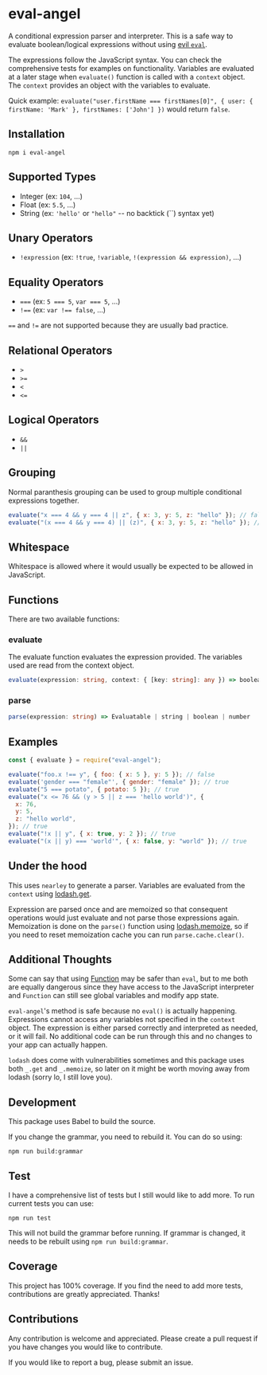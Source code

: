 # eval-angel

A conditional expression parser and interpreter. This is a safe way to evaluate boolean/logical expressions without using [evil `eval`](https://developer.mozilla.org/en-US/docs/Web/JavaScript/Reference/Global_Objects/eval#never_use_eval!).

The expressions follow the JavaScript syntax. You can check the comprehensive tests for examples on functionality. Variables are evaluated at a later stage when `evaluate()` function is called with a `context` object. The `context` provides an object with the variables to evaluate. 

Quick example: `evaluate("user.firstName === firstNames[0]", { user: { firstName: 'Mark' }, firstNames: ['John'] })` would return `false`.


## Installation

`npm i eval-angel`


## Supported Types

- Integer (ex: `104`, ...)
- Float (ex: `5.5`, ...)
- String (ex: `'hello'` or `"hello"` -- no backtick (``) syntax yet)


## Unary Operators

- `!expression` (ex: `!true`, `!variable`, `!(expression && expression)`, ...)


## Equality Operators
- `===` (ex: `5 === 5`, `var === 5`, ...)
- `!==` (ex: `var !== false`, ...)

`==` and `!=` are not supported because they are usually bad practice.


## Relational Operators
- `>`
- `>=`
- `<`
- `<=`


## Logical Operators
- `&&`
- `||`


## Grouping

Normal paranthesis grouping can be used to group multiple conditional expressions together.

```js
evaluate("x === 4 && y === 4 || z", { x: 3, y: 5, z: "hello" }); // false
evaluate("(x === 4 && y === 4) || (z)", { x: 3, y: 5, z: "hello" }); // true
```


## Whitespace

Whitespace is allowed where it would usually be expected to be allowed in JavaScript.


## Functions

There are two available functions:

### **evaluate**
The evaluate function evaluates the expression provided. The variables used are read from the context object.
```ts
evaluate(expression: string, context: { [key: string]: any }) => boolean
```

### **parse**

```ts
parse(expression: string) => Evaluatable | string | boolean | number
```


## Examples

```js
const { evaluate } = require("eval-angel");

evaluate("foo.x !== y", { foo: { x: 5 }, y: 5 }); // false
evaluate('gender === "female"', { gender: "female" }); // true
evaluate("5 === potato", { potato: 5 }); // true
evaluate("x <= 76 && (y > 5 || z === 'hello world')", {
  x: 76,
  y: 5,
  z: "hello world",
}); // true
evaluate("!x || y", { x: true, y: 2 }); // true
evaluate("(x || y) === 'world'", { x: false, y: "world" }); // true
```

## Under the hood

This uses `nearley` to generate a parser. Variables are evaluated from the `context` using [lodash.get](https://lodash.com/docs/4.17.15#get). 

Expression are parsed once and are memoized so that consequent operations would just evaluate and not parse those expressions again. Memoization is done on the `parse()` function using [lodash.memoize](https://lodash.com/docs/4.17.15#memoize), so if you need to reset memoization cache you can run `parse.cache.clear()`.

## Additional Thoughts

Some can say that using [Function](https://developer.mozilla.org/en-US/docs/Web/JavaScript/Reference/Global_Objects/Function) may be safer than `eval`, but to me both are equally dangerous since they have access to the JavaScript interpreter and `Function` can still see global variables and modify app state.

`eval-angel`'s method is safe because no `eval()` is actually happening. Expressions cannot access any variables not specified in the `context` object. The expression is either parsed correctly and interpreted as needed, or it will fail. No additional code can be run through this and no changes to your app can actually happen. 

`lodash` does come with vulnerabilities sometimes and this package uses both `_.get` and `_.memoize`, so later on it might be worth moving away from lodash (sorry lo, I still love you).


## Development

This package uses Babel to build the source.

If you change the grammar, you need to rebuild it. You can do so using:

```
npm run build:grammar
```


## Test

I have a comprehensive list of tests but I still would like to add more. To run current tests you can use:

```
npm run test 
```

This will not build the grammar before running. If grammar is changed, it needs to be rebuilt using `npm run build:grammar`.


## Coverage

This project has 100% coverage. If you find the need to add more tests, contributions are greatly appreciated. Thanks!


## Contributions

Any contribution is welcome and appreciated. Please create a pull request if you have changes you would like to contribute. 

If you would like to report a bug, please submit an issue.